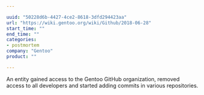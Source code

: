 ```yaml
---

uuid: "50228d6b-4427-4ce2-8618-3dfd294423aa"
url: "https://wiki.gentoo.org/wiki/Github/2018-06-28"
start_time: ""
end_time: ""
categories:
- postmortem
company: "Gentoo"
product: ""

---
```


An entity gained access to the Gentoo GitHub organization, removed access to all developers and started adding commits in various repositories.
